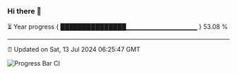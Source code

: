 ### Hi there 👋

⏳ Year progress { ███████████████▁▁▁▁▁▁▁▁▁▁▁▁▁▁▁ } 53.08 %

---

⏰ Updated on Sat, 13 Jul 2024 06:25:47 GMT

![Progress Bar CI](https://github.com/ZhaoGui/ZhaoGui/workflows/Progress%20Bar%20CI/badge.svg)
